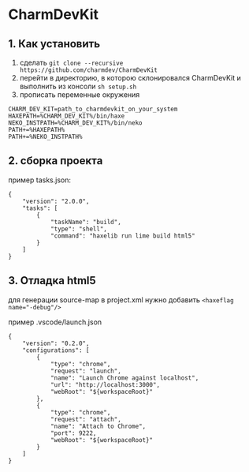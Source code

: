 # CharmDevKit

## 1. Как установить

1) сделать `git clone --recursive https://github.com/charmdev/CharmDevKit`
2) перейти в директорию, в которою склонировался CharmDevKit и выполнить из консоли `sh setup.sh`
3) прописать переменные окружения 
```
CHARM_DEV_KIT=path_to_charmdevkit_on_your_system
HAXEPATH=%CHARM_DEV_KIT%/bin/haxe
NEKO_INSTPATH=%CHARM_DEV_KIT%/bin/neko
PATH+=%HAXEPATH%
PATH+=%NEKO_INSTPATH%
```

## 2. сборка проекта

пример tasks.json:
```
{
    "version": "2.0.0",
    "tasks": [
        {
            "taskName": "build",
            "type": "shell",
            "command": "haxelib run lime build html5"
        }
    ]
}
```


## 3. Отладка html5

для генерации source-map в project.xml нужно добавить `<haxeflag name="-debug"/>`

пример .vscode/launch.json
```
{
    "version": "0.2.0",
    "configurations": [
        {
            "type": "chrome",
            "request": "launch",
            "name": "Launch Chrome against localhost",
            "url": "http://localhost:3000",
            "webRoot": "${workspaceRoot}"
        },
        {
            "type": "chrome",
            "request": "attach",
            "name": "Attach to Chrome",
            "port": 9222,
            "webRoot": "${workspaceRoot}"
        }
    ]
}
```

